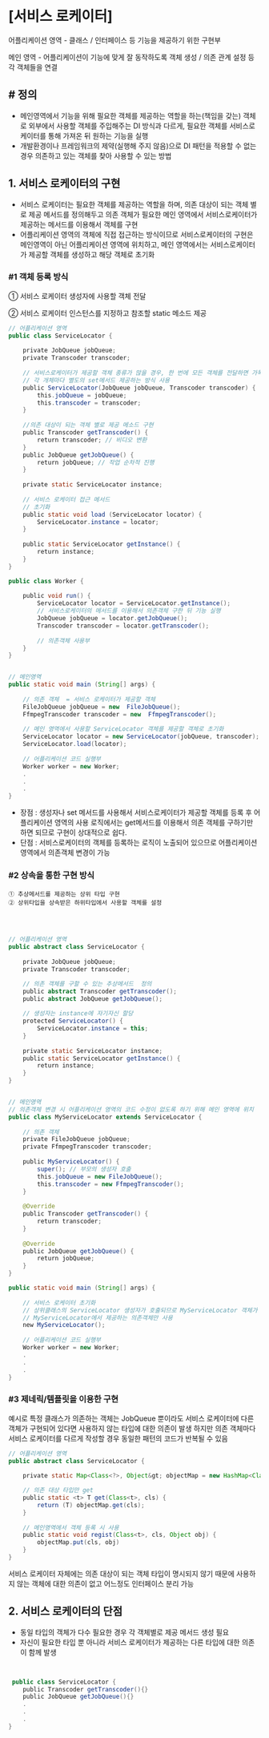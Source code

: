 # [서비스 로케이터]


어플리케이션 영역 - 클래스 / 인터페이스 등 기능을 제공하기 위한 구현부

메인 영역 - 어플리케이션이 기능에 맞게 잘 동작하도록 객체 생성 / 의존 관계 설정 등 각 객체들을 연결


## # 정의
 - 메인영역에서 기능을 위해 필요한 객체를 제공하는 역할을 하는(책임을 갖는) 객체로 외부에서 사용할 객체를 주입해주는 DI 방식과 다르게,  필요한 객체를 서비스로케이터를 통해 가져온 뒤 원하는 기능을 실행
 - 개발환경이나 프레임워크의 제약(실행해 주지 않음)으로 DI 패턴을 적용할 수 없는 경우 의존하고 있는 객체를 찾아 사용할 수 있는 방법
 
 
 ## 1. 서비스 로케이터의 구현
  - 서비스 로케이터는 필요한 객체를 제공하는 역할을 하며, 의존 대상이 되는 객체 별로 제공 메서드를 정의해두고 의존 객체가 필요한 메인 영역에서 서비스로케이터가 제공하는 메서드를 이용해서 객체를 구현
 - 어플리케이션 영역의 객체에 직접 접근하는 방식이므로 서비스로케이터의 구현은 메인영역이 아닌 어플리케이션 영역에 위치하고, 메인 영역에서는 서비스로케이터가 제공할 객체를 생성하고 해당 객체로 초기화
 
 
 ### #1 객체 등록 방식

  ① 서비스 로케이터 생성자에 사용할 객체 전달 
  
  ② 서비스 로케이터 인스턴스를 지정하고 참조할  static 메소드 제공
  
  
  ``` java
  // 어플리케이션 영역
public class ServiceLocator {
    
    private JobQueue jobQueue;
    private Transcoder transcoder;
    
    // 서비스로케이터가 제공할 객체 종류가 많을 경우, 한 번에 모든 객체를 전달하면 가독성이 떨어짐
    // 각 개체마다 별도의 set메서드 제공하는 방식 사용
    public ServiceLocator(JobQueue jobQueue, Transcoder transcoder) {
        this.jobQueue = jobQueue;
        this.transcoder = transcoder;
    }
    
    //의존 대상이 되는 객체 별로 제공 메소드 구현
    public Transcoder getTranscoder() {
        return transcoder; // 비디오 변환
    }
    public JobQueue getJobQueue() {
        return jobQueue; // 작업 순차적 진행 
    }
    
    private static ServiceLocator instance;
    
    // 서비스 로케이터 접근 메서드 
    // 초기화
    public static void load (ServiceLocator locator) {
        ServiceLocator.instance = locator;
    }
    
    public static ServiceLocator getInstance() {
        return instance;
    }
}

public class Worker {
    
    public void run() {
        ServiceLocator locator = ServiceLocator.getInstance();
        // 서비스로케이터의 메서드를 이용해서 의존객체 구한 뒤 기능 실행
        JobQueue jobQueue = locator.getJobQueue();
        Transcoder transcoder = locator.getTranscoder();
        
        // 의존객체 사용부
    }
}


// 메인영역
public static void main (String[] args) {
    
    // 의존 객체  = 서비스 로케이터가 제공할 객체
    FileJobQueue jobQueue = new  FileJobQueue();
    FfmpegTranscoder transcoder = new  FfmpegTranscoder();
    
    // 메인 영역에서 사용할 ServiceLocator 객체를 제공할 객체로 초기화 
    ServiceLocator locator = new ServiceLocator(jobQueue, transcoder);
    ServiceLocator.load(locator);
    
    // 어플리케이션 코드 실행부
    Worker worker = new Worker;
    .
    .
    .
}

```

 - 장점 : 생성자나 set 메서드를 사용해서 서비스로케이터가 제공할 객체를 등록 후 어플리케이션 영역의 사용 로직에서는  get메서드를 이용해서 의존 객체를 구하기만 하면 되므로 구현이 상대적으로 쉽다. 
 - 단점 : 서비스로케이터의 객체를 등록하는 로직이 노출되어 있으므로 어플리케이션 영역에서 의존객체 변경이 가능
 
 
  ### #2 상속을 통한 구현 방식
  
    ① 추상메서드를 제공하는 상위 타입 구현
    ② 상위타입을 상속받은 하위타입에서 사용할 객체를 설정
    
```java
  
// 어플리케이션 영역
public abstract class ServiceLocator {
    
    private JobQueue jobQueue;
    private Transcoder transcoder;

    // 의존 객체를 구할 수 있는 추상메서드  정의 
    public abstract Transcoder getTranscoder();
    public abstract JobQueue getJobQueue();
    
    // 생성자는 instance에 자기자신 할당 
    protected ServiceLocator() {
        ServiceLocator.instance = this;
    }
    
    private static ServiceLocator instance;
    public static ServiceLocator getInstance() {
        return instance;
    }
}


// 메인영역 
// 의존객체 변경 시 어플리케이션 영역의 코드 수정이 없도록 하기 위해 메인 영역에 위치 
public class MyServiceLocator extends ServiceLocator {
    
    // 의존 객체 
    private FileJobQueue jobQueue;
    private FfmpegTranscoder transcoder;
    
    public MyServiceLocator() {
        super(); // 부모의 생성자 호출 
        this.jobQueue = new FileJobQueue();
        this.transcoder = new FfmpegTranscoder();
    }
    
    @Override
    public Transcoder getTranscoder() {
        return transcoder;
    }
    
    @Override
    public JobQueue getJobQueue() {
        return jobQueue;
    }
}

public static void main (String[] args) {
    
    // 서비스 로케이터 초기화 
    // 상위클래스의 ServiceLocator 생성자가 호출되므로 MyServiceLocator 객체가 리턴
    // MyServiceLocator에서 제공하는 의존객체만 사용 
    new MyServiceLocator();
    
    // 어플리케이션 코드 실행부
    Worker worker = new Worker;
    .
    .
    .
}

```

### #3 제네릭/템플릿을 이용한 구현

예시로 특정 클래스가 의존하는 객체는 JobQueue 뿐이라도 서비스 로케이터에 다른 객체가 구현되어 있다면 사용하지 않는 타입에 대한 의존이 발생
하지만 의존 객체마다 서비스 로케이터를 다르게 작성할 경우 동일한 패턴의 코드가 반복될 수 있음

```java
// 어플리케이션 영역
public abstract class ServiceLocator {
    
    private static Map<Class<?>, Object&gt; objectMap = new HashMap<Class<?>, Object&gt;();

    // 의존 대상 타입만 get
    public static <t> T get(Class<t>, cls) {
        return (T) objectMap.get(cls);
    }
    
    // 메인영역에서 객체 등록 시 사용 
    public static void regist(Class<t>, cls, Object obj) {
        objectMap.put(cls, obj)
    }
}

```
서비스 로케이터 자체에는 의존 대상이 되는 객체 타입이 명시되지 않기 때문에 사용하지 않는 객체에 대한 의존이 없고 어느정도 인터페이스 분리 가능 


## 2. 서비스 로케이터의 단점

 - 동일 타입의 객체가 다수 필요한 경우 각 객체별로 제공 메서드 생성 필요
 - 자신이 필요한 타입 뿐 아니라 서비스 로케이터가 제공하는 다른 타입에 대한 의존이 함께 발생

```java

   
 public class ServiceLocator {
    public Transcoder getTranscoder(){}
    public JobQueue getJobQueue(){}
    .
    .
    .
}

 
